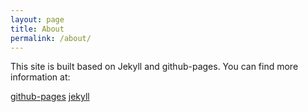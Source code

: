 ```yaml
---
layout: page
title: About
permalink: /about/
---
```


This site is built based on Jekyll and github-pages. You can find more information at:

[github-pages][github-pages]
[jekyll][jekyll-organization]

[github-pages]: https://docs.github.com/en/pages
[jekyll-organization]: https://github.com/jekyll

